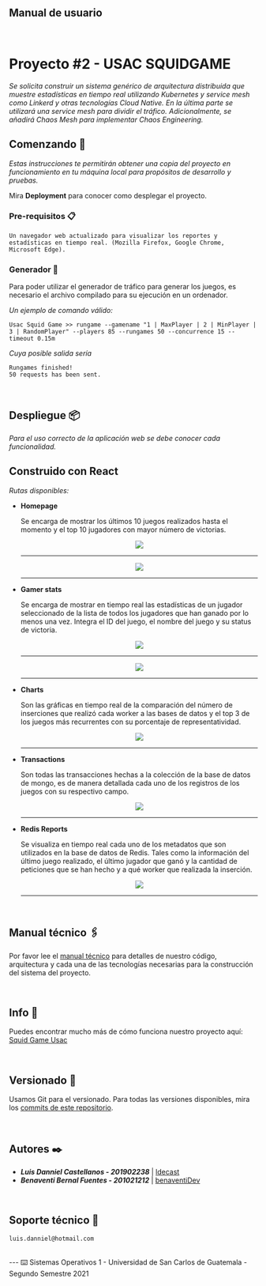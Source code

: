 
## Manual de usuario

<br/>

# Proyecto #2 - USAC SQUIDGAME

_Se solicita construir un sistema genérico de arquitectura distribuida que
muestre estadísticas en tiempo real utilizando Kubernetes y service mesh como
Linkerd y otras tecnologías Cloud Native. En la última parte se utilizará una
service mesh para dividir el tráfico. Adicionalmente, se añadirá Chaos Mesh
para implementar Chaos Engineering._

## Comenzando 🚀

_Estas instrucciones te permitirán obtener una copia del proyecto en funcionamiento en tu máquina local para propósitos de desarrollo y pruebas._

Mira **Deployment** para conocer como desplegar el proyecto.


### Pre-requisitos 📋

```
Un navegador web actualizado para visualizar los reportes y estadísticas en tiempo real. (Mozilla Firefox, Google Chrome, Microsoft Edge).
```

### Generador 🔧

Para poder utilizar el generador de tráfico para generar los juegos, es necesario el archivo compilado para su ejecución en un ordenador.

_Un ejemplo de comando válido:_

```
Usac Squid Game >> rungame --gamename "1 | MaxPlayer | 2 | MinPlayer | 3 | RandomPlayer" --players 85 --rungames 50 --concurrence 15 --timeout 0.15m
```

_Cuya posible salida sería_

```
Rungames finished!
50 requests has been sent.
```

<br>

## Despliegue 📦

_Para el uso correcto de la aplicación web se debe conocer cada funcionalidad._

## Construido con React

_Rutas disponibles:_

* **Homepage**

    Se encarga de mostrar los últimos 10 juegos realizados hasta el momento y el top 10 jugadores con mayor número de victorias.
    
    <div align="center">
    <img src="docs/img/last10.png" />
    <hr>
    <img src="docs/img/top10.png" />
    <hr>
    </div>

* **Gamer stats**

    Se encarga de mostrar en tiempo real las estadísticas de un jugador seleccionado de la lista de todos los jugadores que han ganado por lo menos una vez.
    Integra el ID del juego, el nombre del juego y su status de victoria.
    
    <div align="center">
    <img src="docs/img/chooser.png" />
    <hr>
    <img src="docs/img/stats.png" />
    <hr>
    </div>

* **Charts**

    Son las gráficas en tiempo real de la comparación del número de inserciones que realizó cada worker a las bases de datos y el top 3 de los juegos más recurrentes con su porcentaje de representatividad.
    
    <div align="center">
    <img src="docs/img/charts.png" />
    <hr>
    </div>

* **Transactions**

    Son todas las transacciones hechas a la colección de la base de datos de mongo, es de manera detallada cada uno de los registros de los juegos con su respectivo campo.
    
    <div align="center">
    <img src="docs/img/logs.png" />
    <hr>
    </div>

* **Redis Reports**

    Se visualiza en tiempo real cada uno de los metadatos que son utilizados en la base de datos de Redis. Tales como la información del último juego realizado, el último jugador que ganó y la cantidad de peticiones que se han hecho y a qué worker que realizada la inserción.
    
    <div align="center">
    <img src="docs/img/redis.png" />
    <hr>
    </div>

<br>

## Manual técnico 🖇️

Por favor lee el [manual técnico](https://github.com/ldecast/Proyecto2_SO1/blob/master/docs/ManualT%C3%A9cnico.pdf) para detalles de nuestro código, arquitectura y cada una de las tecnologías necesarias para la construcción del sistema del proyecto.

<br>

## Info 📖

Puedes encontrar mucho más de cómo funciona nuestro proyecto aquí: [Squid Game Usac](https://github.com/sergioarmgpl/operating-systems-usac-course/blob/master/lang/en/projects/project1v4/project1.md)

<br>

## Versionado 📌

Usamos Git para el versionado. Para todas las versiones disponibles, mira los [commits de este repositorio](https://github.com/ldecast/Proyecto2_SO1/commits/master).

<br>


## Autores ✒️

* **_Luis Danniel Castellanos - 201902238_** | [ldecast](https://github.com/ldecast)
* **_Benaventi Bernal Fuentes - 201021212_** | [benaventiDev](https://github.com/benaventiDev)

<br>

## Soporte técnico 🔧

```
luis.danniel@hotmail.com
```
<br>
---
⌨️ Sistemas Operativos 1 - Universidad de San Carlos de Guatemala - Segundo Semestre 2021

